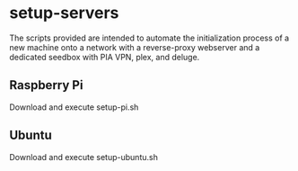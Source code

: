 # setup-servers
The scripts provided are intended to automate the initialization process of a new machine onto a network with a reverse-proxy webserver and a dedicated seedbox with PIA VPN, plex, and deluge.


## Raspberry Pi
Download and execute setup-pi.sh 

## Ubuntu
Download and execute setup-ubuntu.sh
